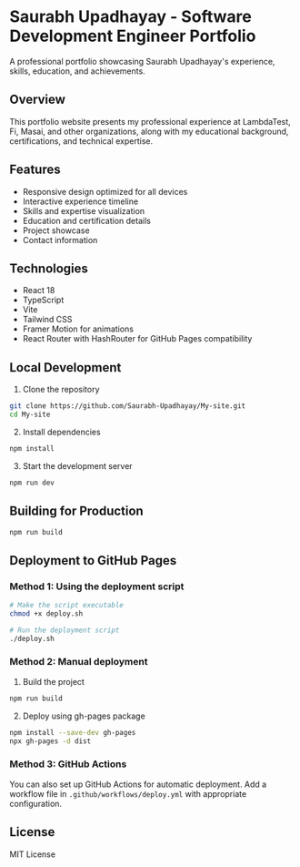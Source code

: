 
# Saurabh Upadhayay - Software Development Engineer Portfolio

A professional portfolio showcasing Saurabh Upadhayay's experience, skills, education, and achievements.

## Overview

This portfolio website presents my professional experience at LambdaTest, Fi, Masai, and other organizations, along with my educational background, certifications, and technical expertise.

## Features

- Responsive design optimized for all devices
- Interactive experience timeline
- Skills and expertise visualization
- Education and certification details
- Project showcase
- Contact information

## Technologies

- React 18
- TypeScript
- Vite
- Tailwind CSS
- Framer Motion for animations
- React Router with HashRouter for GitHub Pages compatibility

## Local Development

1. Clone the repository
```bash
git clone https://github.com/Saurabh-Upadhayay/My-site.git
cd My-site
```

2. Install dependencies
```bash
npm install
```

3. Start the development server
```bash
npm run dev
```

## Building for Production

```bash
npm run build
```

## Deployment to GitHub Pages

### Method 1: Using the deployment script

```bash
# Make the script executable
chmod +x deploy.sh

# Run the deployment script
./deploy.sh
```

### Method 2: Manual deployment

1. Build the project
```bash
npm run build
```

2. Deploy using gh-pages package
```bash
npm install --save-dev gh-pages
npx gh-pages -d dist
```

### Method 3: GitHub Actions

You can also set up GitHub Actions for automatic deployment. Add a workflow file in `.github/workflows/deploy.yml` with appropriate configuration.

## License

MIT License
